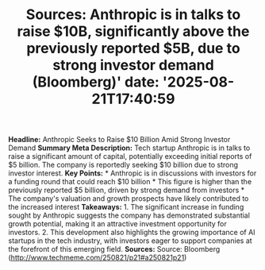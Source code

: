 ﻿---
title: "Sources: Anthropic is in talks to raise $10B, significantly above the previously reported $5B, due to strong investor demand (Bloomberg)'
date: '2025-08-21T17:40:59"
category: "Markets"
summary: ""
slug: "sources anthropic is in talks to raise 10b significantly abo"
source_urls:
  - "http://www.techmeme.com/250821/p21#a250821p21"
seo:
  title: "Sources: Anthropic is in talks to raise $10B, significantly above the previously reported $5B, due to strong investor demand (Bloomberg) | Hash n Hedge'
  description: '"
  keywords: ["news", "markets", "brief"]
---
**Headline:** Anthropic Seeks to Raise $10 Billion Amid Strong Investor Demand  **Summary Meta Description:** Tech startup Anthropic is in talks to raise a significant amount of capital, potentially exceeding initial reports of $5 billion. The company is reportedly seeking $10 billion due to strong investor interest.  **Key Points:**  * Anthropic is in discussions with investors for a funding round that could reach $10 billion * This figure is higher than the previously reported $5 billion, driven by strong demand from investors * The company's valuation and growth prospects have likely contributed to the increased interest  **Takeaways:**  1. The significant increase in funding sought by Anthropic suggests the company has demonstrated substantial growth potential, making it an attractive investment opportunity for investors. 2. This development also highlights the growing importance of AI startups in the tech industry, with investors eager to support companies at the forefront of this emerging field.  **Sources:**  Source: Bloomberg (http://www.techmeme.com/250821/p21#a250821p21) 
